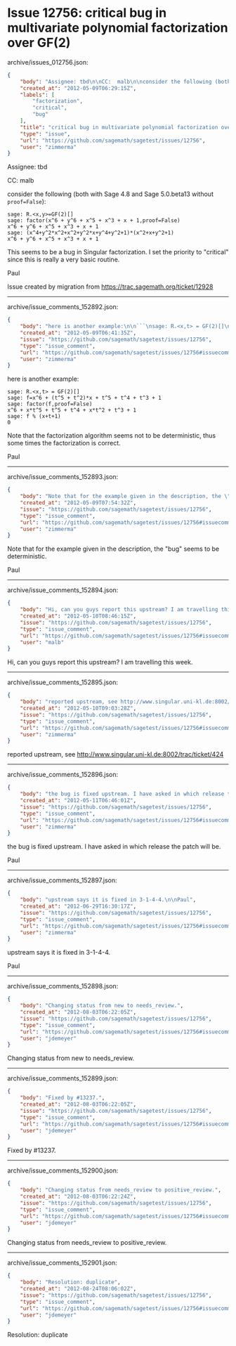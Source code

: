 # Issue 12756: critical bug in multivariate polynomial factorization over GF(2)

archive/issues_012756.json:
```json
{
    "body": "Assignee: tbd\n\nCC:  malb\n\nconsider the following (both with Sage 4.8 and Sage 5.0.beta13 without `proof=False`):\n\n```\nsage: R.<x,y>=GF(2)[]\nsage: factor(x^6 + y^6 + x^5 + x^3 + x + 1,proof=False)\nx^6 + y^6 + x^5 + x^3 + x + 1\nsage: (x^4+y^2*x^2+x^2+y^2*x+y^4+y^2+1)*(x^2+x+y^2+1)     \nx^6 + y^6 + x^5 + x^3 + x + 1\n```\n\nThis seems to be a bug in Singular factorization. I set the priority to \"critical\" since this is really a very basic routine.\n\nPaul\n\nIssue created by migration from https://trac.sagemath.org/ticket/12928\n\n",
    "created_at": "2012-05-09T06:29:15Z",
    "labels": [
        "factorization",
        "critical",
        "bug"
    ],
    "title": "critical bug in multivariate polynomial factorization over GF(2)",
    "type": "issue",
    "url": "https://github.com/sagemath/sagetest/issues/12756",
    "user": "zimmerma"
}
```
Assignee: tbd

CC:  malb

consider the following (both with Sage 4.8 and Sage 5.0.beta13 without `proof=False`):

```
sage: R.<x,y>=GF(2)[]
sage: factor(x^6 + y^6 + x^5 + x^3 + x + 1,proof=False)
x^6 + y^6 + x^5 + x^3 + x + 1
sage: (x^4+y^2*x^2+x^2+y^2*x+y^4+y^2+1)*(x^2+x+y^2+1)     
x^6 + y^6 + x^5 + x^3 + x + 1
```

This seems to be a bug in Singular factorization. I set the priority to "critical" since this is really a very basic routine.

Paul

Issue created by migration from https://trac.sagemath.org/ticket/12928





---

archive/issue_comments_152892.json:
```json
{
    "body": "here is another example:\n\n```\nsage: R.<x,t> = GF(2)[]\nsage: f=x^6 + (t^5 + t^2)*x + t^5 + t^4 + t^3 + 1\nsage: factor(f,proof=False)                      \nx^6 + x*t^5 + t^5 + t^4 + x*t^2 + t^3 + 1\nsage: f % (x+t+1)\n0\n```\n\nNote that the factorization algorithm seems not to be deterministic, thus some times the\nfactorization is correct.\n\nPaul",
    "created_at": "2012-05-09T06:41:35Z",
    "issue": "https://github.com/sagemath/sagetest/issues/12756",
    "type": "issue_comment",
    "url": "https://github.com/sagemath/sagetest/issues/12756#issuecomment-152892",
    "user": "zimmerma"
}
```

here is another example:

```
sage: R.<x,t> = GF(2)[]
sage: f=x^6 + (t^5 + t^2)*x + t^5 + t^4 + t^3 + 1
sage: factor(f,proof=False)                      
x^6 + x*t^5 + t^5 + t^4 + x*t^2 + t^3 + 1
sage: f % (x+t+1)
0
```

Note that the factorization algorithm seems not to be deterministic, thus some times the
factorization is correct.

Paul



---

archive/issue_comments_152893.json:
```json
{
    "body": "Note that for the example given in the description, the \"bug\" seems to be deterministic.\n\nPaul",
    "created_at": "2012-05-09T07:54:32Z",
    "issue": "https://github.com/sagemath/sagetest/issues/12756",
    "type": "issue_comment",
    "url": "https://github.com/sagemath/sagetest/issues/12756#issuecomment-152893",
    "user": "zimmerma"
}
```

Note that for the example given in the description, the "bug" seems to be deterministic.

Paul



---

archive/issue_comments_152894.json:
```json
{
    "body": "Hi, can you guys report this upstream? I am travelling this week.",
    "created_at": "2012-05-10T08:46:15Z",
    "issue": "https://github.com/sagemath/sagetest/issues/12756",
    "type": "issue_comment",
    "url": "https://github.com/sagemath/sagetest/issues/12756#issuecomment-152894",
    "user": "malb"
}
```

Hi, can you guys report this upstream? I am travelling this week.



---

archive/issue_comments_152895.json:
```json
{
    "body": "reported upstream, see http://www.singular.uni-kl.de:8002/trac/ticket/424",
    "created_at": "2012-05-10T09:03:28Z",
    "issue": "https://github.com/sagemath/sagetest/issues/12756",
    "type": "issue_comment",
    "url": "https://github.com/sagemath/sagetest/issues/12756#issuecomment-152895",
    "user": "zimmerma"
}
```

reported upstream, see http://www.singular.uni-kl.de:8002/trac/ticket/424



---

archive/issue_comments_152896.json:
```json
{
    "body": "the bug is fixed upstream. I have asked in which release the patch will be.\n\nPaul",
    "created_at": "2012-05-11T06:46:01Z",
    "issue": "https://github.com/sagemath/sagetest/issues/12756",
    "type": "issue_comment",
    "url": "https://github.com/sagemath/sagetest/issues/12756#issuecomment-152896",
    "user": "zimmerma"
}
```

the bug is fixed upstream. I have asked in which release the patch will be.

Paul



---

archive/issue_comments_152897.json:
```json
{
    "body": "upstream says it is fixed in 3-1-4-4.\n\nPaul",
    "created_at": "2012-06-29T16:30:17Z",
    "issue": "https://github.com/sagemath/sagetest/issues/12756",
    "type": "issue_comment",
    "url": "https://github.com/sagemath/sagetest/issues/12756#issuecomment-152897",
    "user": "zimmerma"
}
```

upstream says it is fixed in 3-1-4-4.

Paul



---

archive/issue_comments_152898.json:
```json
{
    "body": "Changing status from new to needs_review.",
    "created_at": "2012-08-03T06:22:05Z",
    "issue": "https://github.com/sagemath/sagetest/issues/12756",
    "type": "issue_comment",
    "url": "https://github.com/sagemath/sagetest/issues/12756#issuecomment-152898",
    "user": "jdemeyer"
}
```

Changing status from new to needs_review.



---

archive/issue_comments_152899.json:
```json
{
    "body": "Fixed by #13237.",
    "created_at": "2012-08-03T06:22:05Z",
    "issue": "https://github.com/sagemath/sagetest/issues/12756",
    "type": "issue_comment",
    "url": "https://github.com/sagemath/sagetest/issues/12756#issuecomment-152899",
    "user": "jdemeyer"
}
```

Fixed by #13237.



---

archive/issue_comments_152900.json:
```json
{
    "body": "Changing status from needs_review to positive_review.",
    "created_at": "2012-08-03T06:22:24Z",
    "issue": "https://github.com/sagemath/sagetest/issues/12756",
    "type": "issue_comment",
    "url": "https://github.com/sagemath/sagetest/issues/12756#issuecomment-152900",
    "user": "jdemeyer"
}
```

Changing status from needs_review to positive_review.



---

archive/issue_comments_152901.json:
```json
{
    "body": "Resolution: duplicate",
    "created_at": "2012-08-24T08:06:02Z",
    "issue": "https://github.com/sagemath/sagetest/issues/12756",
    "type": "issue_comment",
    "url": "https://github.com/sagemath/sagetest/issues/12756#issuecomment-152901",
    "user": "jdemeyer"
}
```

Resolution: duplicate
